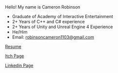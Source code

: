 Hello! My name is Cameron Robinson

- Graduate of Academy of Interactive Entertainment
- 2+ Years of C++ and C# experience
- 2+ Years of Unity and Unreal Engine 4 Experience
- He/Him
- Email: robinsoncameron1103@gmail.com

[Resume](https://resume.creddle.io/resume/9kw7wcu4ea5)

[Itch Page](https://cams-jams.itch.io/)

[Linkedin Page](https://www.linkedin.com/in/cameron-robinson-9557051ba/)
